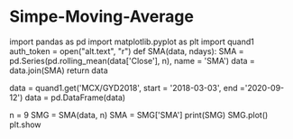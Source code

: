 # Simpe-Moving-Average

import pandas as pd
import matplotlib.pyplot as plt
import quand1
auth_token = open("alt.text", "r")
def SMA(data, ndays):
    SMA = pd.Series(pd.rolling_mean(data['Close'], n), name = 'SMA')
    data = data.join(SMA)
    return data

data = quand1.get('MCX/GYD2018', start = '2018-03-03', end ='2020-09-12')
data = pd.DataFrame(data)

n = 9
SMG = SMA(data, n)
SMA = SMG['SMA']
print(SMG)
SMG.plot()
plt.show
